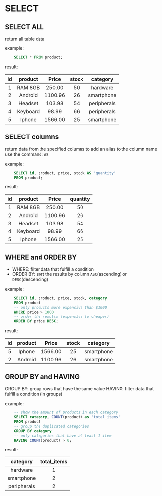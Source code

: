 # SELECT

## SELECT ALL
return all table data

example: 

```sql
    SELECT * FROM product;
```
result: 

| id | product  | Price   | stock | category    |
|:--:|:--------:|:-------:|:-----:|:-----------:|
| 1  | RAM 8GB  | 250.00  | 50    | hardware    |
| 2  | Android  | 1100.96 | 26    | smartphone  |
| 3  | Headset  | 103.98  | 54    | peripherals |
| 4  | Keyboard | 98.99   | 66    | peripherals |
| 5  | Iphone   | 1566.00 | 25    | smartphone  |


## SELECT columns 
return data from the specified columns
to add an alias to the column name use the command: `AS` 

example: 

```sql
    SELECT id, product, price, stock AS 'quantity'
    FROM product;
```

result: 

| id | product  | Price   | quantity |
|:--:|:--------:|:-------:|:--------:|
| 1  | RAM 8GB  | 250.00  | 50       |
| 2  | Android  | 1100.96 | 26       |
| 3  | Headset  | 103.98  | 54       |
| 4  | Keyboard | 98.99   | 66       |
| 5  | Iphone   | 1566.00 | 25       |


## WHERE and ORDER BY 
- WHERE: filter data that fulfill a condition
- ORDER BY: sort the results by column `ASC`(ascending) or `DESC`(descending)

example: 

```sql
    SELECT id, product, price, stock, category
    FROM product
    -- only products more expensive than $1000
    WHERE price > 1000
    -- order the results (expensive to cheaper) 
    ORDER BY price DESC;
```

result: 

| id  | product  | Price   | stock | category    |
|:---:|:--------:|:-------:|:-----:|:-----------:|
| 5   | Iphone   | 1566.00 | 25    | smartphone  |
| 2   | Android  | 1100.96 | 26    | smartphone  |


## GROUP BY and HAVING
GROUP BY: group rows that have the same value
HAVING: filter data that fulfill a condition (in groups)

example: 

```sql
    -- show the amount of products in each category
    SELECT category, COUNT(product) as 'total_items' 
    FROM product 
    -- group the duplicated categories
    GROUP BY category
    -- only categories that have at least 1 item
    HAVING COUNT(product) > 0;
```

result: 

|   category  | total_items |
|:-----------:|:-----------:|
|   hardware  |      1      |
|  smartphone |      2      |
| peripherals |      2      |
